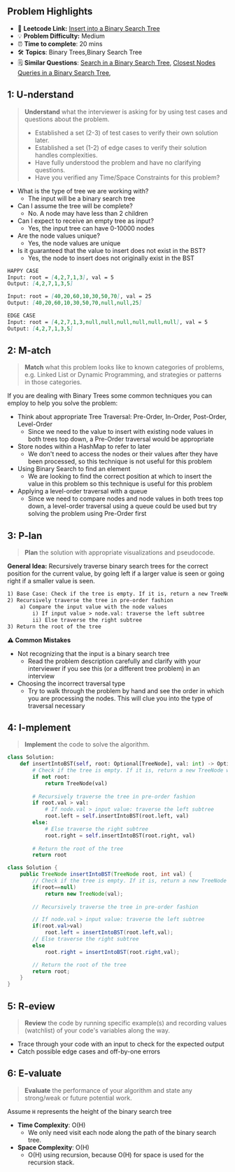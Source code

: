 ## Problem Highlights

* 🔗 **Leetcode Link:** [Insert into a Binary Search Tree](https://leetcode.com/problems/insert-into-a-binary-search-tree/) 
* 💡 **Problem Difficulty:** Medium
* ⏰ **Time to complete**: 20 mins
* 🛠️ **Topics**: Binary Trees,Binary Search Tree
* 🗒️ **Similar Questions**: [Search in a Binary Search Tree](https://leetcode.com/problems/search-in-a-binary-search-tree/), [Closest Nodes Queries in a Binary Search Tree](https://leetcode.com/problems/closest-nodes-queries-in-a-binary-search-tree/), 
    
## 1: U-nderstand
 
> **Understand** what the interviewer is asking for by using test cases and questions about the problem.
> 
> - Established a set (2-3) of test cases to verify their own solution later.
> - Established a set (1-2) of edge cases to verify their solution handles complexities.
> - Have fully understood the problem and have no clarifying questions.
> - Have you verified any Time/Space Constraints for this problem?

- What is the type of tree we are working with?
  - The input will be a binary search tree
- Can I assume the tree will be complete?
  - No. A node may have less than 2 children
- Can I expect to receive an empty tree as input?
  - Yes, the input tree can have 0-10000 nodes
- Are the node values unique?
    - Yes, the node values are unique
- Is it guaranteed that the value to insert does not exist in the BST?
    - Yes, the node to insert does not originally exist in the BST

```markdown
HAPPY CASE
Input: root = [4,2,7,1,3], val = 5
Output: [4,2,7,1,3,5]

Input: root = [40,20,60,10,30,50,70], val = 25
Output: [40,20,60,10,30,50,70,null,null,25]

EDGE CASE
Input: root = [4,2,7,1,3,null,null,null,null,null,null], val = 5
Output: [4,2,7,1,3,5]
```   
    
## 2: M-atch

> **Match** what this problem looks like to known categories of problems, e.g. Linked List or Dynamic Programming, and strategies or patterns in those categories.

If you are dealing with Binary Trees some common techniques you can employ to help you solve the problem:

- Think about appropriate Tree Traversal: Pre-Order, In-Order, Post-Order, Level-Order
    - Since we need to the value to insert with existing node values in both trees top down, a Pre-Order traversal would be appropriate
- Store nodes within a HashMap to refer to later
    - We don't need to access the nodes or their values after they have been processed, so this technique is not useful for this problem
- Using Binary Search to find an element
    - We are looking to find the correct position at which to insert the value in this problem so this technique is useful for this problem
- Applying a level-order traversal with a queue
    - Since we need to compare nodes and node values in both trees top down, a level-order traversal using a queue could be used but try solving the problem using Pre-Order first

## 3: P-lan

> **Plan** the solution with appropriate visualizations and pseudocode.

**General Idea:** Recursively traverse binary search trees for the correct position for the current value, by going left if a larger value is seen or going right if a smaller value is seen. 

```markdown
1) Base Case: Check if the tree is empty. If it is, return a new TreeNode with node value of val
2) Recursively traverse the tree in pre-order fashion
    a) Compare the input value with the node values
        i) If input value > node.val: traverse the left subtree
        ii) Else traverse the right subtree
3) Return the root of the tree
```

**⚠️ Common Mistakes**
- Not recognizing that the input is a binary search tree
    - Read the problem description carefully and clarify with your interviewer if you see this (or a different tree problem) in an interview
- Choosing the incorrect traversal type
    - Try to walk through the problem by hand and see the order in which you are processing the nodes. This will clue you into the type of traversal necessary

## 4: I-mplement

> **Implement** the code to solve the algorithm.

```python
class Solution:
    def insertIntoBST(self, root: Optional[TreeNode], val: int) -> Optional[TreeNode]:
        # Check if the tree is empty. If it is, return a new TreeNode with node value of val
        if not root:
            return TreeNode(val)
        
        # Recursively traverse the tree in pre-order fashion
        if root.val > val:
            # If node.val > input value: traverse the left subtree
            root.left = self.insertIntoBST(root.left, val)
        else:
            # Else traverse the right subtree
            root.right = self.insertIntoBST(root.right, val)
        
        # Return the root of the tree
        return root
```
```java
class Solution {
    public TreeNode insertIntoBST(TreeNode root, int val) {
        // Check if the tree is empty. If it is, return a new TreeNode with node value of val
        if(root==null)
            return new TreeNode(val);
        
        // Recursively traverse the tree in pre-order fashion

        // If node.val > input value: traverse the left subtree
        if(root.val>val)
            root.left = insertIntoBST(root.left,val);
        // Else traverse the right subtree
        else
            root.right = insertIntoBST(root.right,val);

        // Return the root of the tree
        return root;
    }
}
```
    
## 5: R-eview

> **Review** the code by running specific example(s) and recording values (watchlist) of your code's variables along the way.

- Trace through your code with an input to check for the expected output
- Catch possible edge cases and off-by-one errors

## 6: E-valuate

> **Evaluate** the performance of your algorithm and state any strong/weak or future potential work.

Assume `H` represents the height of the binary search tree
    
* **Time Complexity**: O(H)
    *  We only need visit each node along the path of the binary search tree. 
* **Space Complexity**: O(H) 
    * O(H) using recursion, because O(H) for space is used for the recursion stack.
